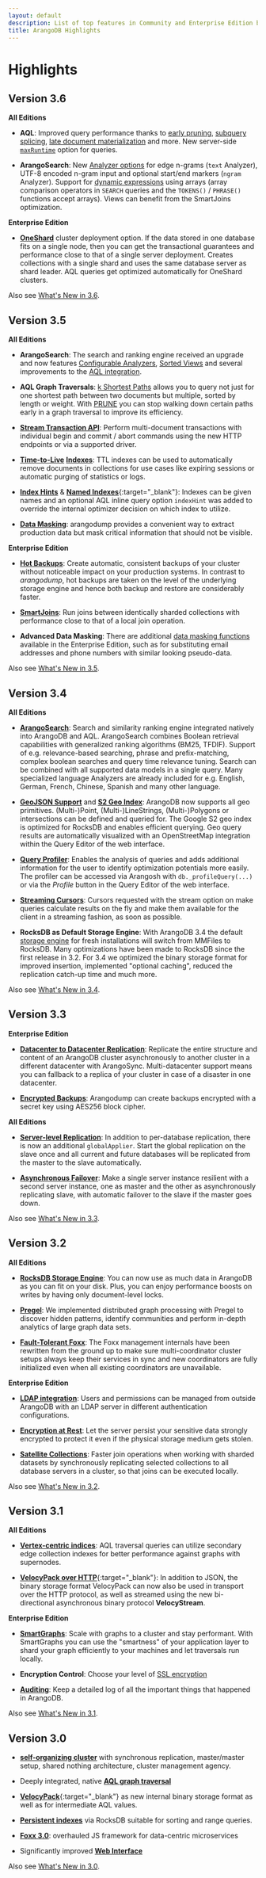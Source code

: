 ```yaml
---
layout: default
description: List of top features in Community and Enterprise Edition by release series
title: ArangoDB Highlights
---
```

Highlights
==========

Version 3.6
-----------

**All Editions**

- **AQL**:
  Improved query performance thanks to
  [early pruning](release-notes-new-features36.html#early-pruning-of-non-matching-documents),
  [subquery splicing](release-notes-new-features36.html#subquery-splicing-optimization),
  [late document materialization](release-notes-new-features36.html#late-document-materialization-rocksdb)
  and more. New server-side [`maxRuntime`](aql/invocation-with-arangosh.html#setting-options)
  option for queries.

- **ArangoSearch**:
  New [Analyzer options](release-notes-new-features36.html#analyzers) for
  edge n-grams (`text` Analyzer), UTF-8 encoded n-gram input and optional
  start/end markers (`ngram` Analyzer). Support for
  [dynamic expressions](release-notes-new-features36.html#dynamic-search-expressions-with-arrays)
  using arrays (array comparison operators in `SEARCH` queries and the
  `TOKENS()` / `PHRASE()` functions accept arrays). Views can benefit from the
  SmartJoins optimization.

**Enterprise Edition**

- [**OneShard**]()
  cluster deployment option. If the data stored in one database fits on a single
  node, then you can get the transactional guarantees and performance close to
  that of a single server deployment. Creates collections with a single shard
  and uses the same database server as shard leader. AQL queries get optimized
  automatically for OneShard clusters.

Also see [What's New in 3.6](release-notes-new-features36.html).

Version 3.5
-----------

**All Editions**

- **ArangoSearch**:
  The search and ranking engine received an upgrade and now features
  [Configurable Analyzers](arangosearch-analyzers.html),
  [Sorted Views](arangosearch-views.html#primary-sort-order)
  and several improvements to the
  [AQL integration](release-notes-new-features35.html#arangosearch).

- **AQL Graph Traversals**:
  [k Shortest Paths](aql/graphs-kshortest-paths.html) allows you to query not
  just for one shortest path between two documents but multiple, sorted by
  length or weight. With [PRUNE](aql/graphs-traversals.html#pruning) you can
  stop walking down certain paths early in a graph traversal to improve its
  efficiency.

- [**Stream Transaction API**](http/transaction-stream-transaction.html):
  Perform multi-document transactions with individual begin and commit / abort
  commands using the new HTTP endpoints or via a supported driver.

- [**Time-to-Live**](indexing-index-basics.html#ttl-time-to-live-index)
  [**Indexes**](indexing-ttl.html):
  TTL indexes can be used to automatically remove documents in collections for
  use cases like expiring sessions or automatic purging of statistics or logs.

- [**Index Hints**](aql/operations-for.html#index-hints) &
  [**Named Indexes**](https://www.arangodb.com/arangodb-training-center/index-hints-named-indices/){:target="_blank"}:
  Indexes can be given names and an optional AQL inline query option
  `indexHint` was added to override the internal optimizer decision on which
  index to utilize.

- [**Data Masking**](programs-arangodump-maskings.html):
  arangodump provides a convenient way to extract production data but mask
  critical information that should not be visible.

**Enterprise Edition**

- [**Hot Backups**](backup-restore.html#hot-backups):
  Create automatic, consistent backups of your cluster without noticeable
  impact on your production systems. In contrast to _arangodump_, hot backups
  are taken on the level of the underlying storage engine and hence both backup
  and restore are considerably faster.

- [**SmartJoins**](smartjoins.html):
  Run joins between identically sharded collections with performance close to
  that of a local join operation.

- **Advanced Data Masking**:
  There are additional
  [data masking functions](programs-arangodump-maskings.html#masking-functions)
  available in the Enterprise Edition, such as for substituting email addresses
  and phone numbers with similar looking pseudo-data.

Also see [What's New in 3.5](release-notes-new-features35.html).

Version 3.4
-----------

**All Editions**

- [**ArangoSearch**](arangosearch.html):
  Search and similarity ranking engine integrated natively into ArangoDB and
  AQL. ArangoSearch combines Boolean retrieval capabilities with generalized
  ranking algorithms (BM25, TFDIF). Support of e.g. relevance-based searching,
  phrase and prefix-matching, complex boolean searches and query time relevance
  tuning. Search can be combined with all supported data models in a single
  query. Many specialized language Analyzers are already included for e.g.
  English, German, French, Chinese, Spanish and many other language.

- [**GeoJSON Support**](aql/functions-geo.html) and
  [**S2 Geo Index**](indexing-geo.html): ArangoDB now supports all geo primitives.
  (Multi-)Point, (Multi-)LineStrings, (Multi-)Polygons or intersections can be
  defined and queried for. The Google S2 geo index is optimized for RocksDB and
  enables efficient querying. Geo query results are automatically visualized
  with an OpenStreetMap integration within the Query Editor of the web interface.

- [**Query Profiler**](aql/execution-and-performance-query-profiler.html):
  Enables the analysis of queries and adds additional information for the user
  to identify optimization potentials more easily. The profiler can be accessed
  via Arangosh with `db._profileQuery(...)` or via the *Profile* button in the
  Query Editor of the web interface.

- [**Streaming Cursors**](aql/invocation-with-arangosh.html#setting-options):
  Cursors requested with the stream option on make queries calculate results
  on the fly and make them available for the client in a streaming fashion,
  as soon as possible.

- **RocksDB as Default Storage Engine**: With ArangoDB 3.4 the default
  [storage engine](architecture-storage-engines.html) for fresh installations will
  switch from MMFiles to RocksDB. Many optimizations have been made to RocksDB
  since the first release in 3.2. For 3.4 we optimized the binary storage
  format for improved insertion, implemented "optional caching", reduced the
  replication catch-up time and much more.

Also see [What's New in 3.4](release-notes-new-features34.html).

Version 3.3
-----------

**Enterprise Edition**

- [**Datacenter to Datacenter Replication**](deployment-dc2-dc.html):
  Replicate the entire structure and content of an ArangoDB cluster
  asynchronously to another cluster in a different datacenter with ArangoSync.
  Multi-datacenter support means you can fallback to a replica of your cluster
  in case of a disaster in one datacenter.

- [**Encrypted Backups**](programs-arangodump-examples.html#encryption):
  Arangodump can create backups encrypted with a secret key using AES256
  block cipher.

**All Editions**

- [**Server-level Replication**](administration-master-slave-server-level-setup.html):
  In addition to per-database replication, there is now an additional
  `globalApplier`. Start the global replication on the slave once and all
  current and future databases will be replicated from the master to the
  slave automatically.

- [**Asynchronous Failover**](release-notes-new-features33.html#asynchronous-failover):
  Make a single server instance resilient with a second server instance, one
  as master and the other as asynchronously replicating slave, with automatic
  failover to the slave if the master goes down.

Also see [What's New in 3.3](release-notes-new-features33.html).

Version 3.2
-----------

**All Editions**

- [**RocksDB Storage Engine**](architecture-storage-engines.html): You can now use
  as much data in ArangoDB as you can fit on your disk. Plus, you can enjoy
  performance boosts on writes by having only document-level locks.

- [**Pregel**](graphs-pregel.html):
  We implemented distributed graph processing with Pregel to discover hidden
  patterns, identify communities and perform in-depth analytics of large graph
  data sets.

- [**Fault-Tolerant Foxx**](http/foxx.html): The Foxx management
  internals have been rewritten from the ground up to make sure
  multi-coordinator cluster setups always keep their services in sync and
  new coordinators are fully initialized even when all existing coordinators
  are unavailable.

**Enterprise Edition**

- [**LDAP integration**](programs-arangod-ldap.html): Users and permissions
  can be managed from outside ArangoDB with an LDAP server in different
  authentication configurations.

- [**Encryption at Rest**](security-encryption.html): Let the server
  persist your sensitive data strongly encrypted to protect it even if the
  physical storage medium gets stolen.

- [**Satellite Collections**](satellites.html): Faster join operations when
  working with sharded datasets by synchronously replicating selected
  collections to all database servers in a cluster, so that joins can be
  executed locally.

Also see [What's New in 3.2](release-notes-new-features32.html).

Version 3.1
-----------

**All Editions**

- [**Vertex-centric indices**](indexing-vertex-centric.html):
  AQL traversal queries can utilize secondary edge collection
  indexes for better performance against graphs with supernodes.

- [**VelocyPack over HTTP**](https://www.arangodb.com/2016/10/updated-java-drivers-with-arangodb-3-1/){:target="_blank"}:
  In addition to JSON, the binary storage format VelocyPack can now also be
  used in transport over the HTTP protocol, as well as streamed using the new
  bi-directional asynchronous binary protocol **VelocyStream**.

**Enterprise Edition**

- [**SmartGraphs**](graphs-smart-graphs.html): Scale with graphs to a
  cluster and stay performant. With SmartGraphs you can use the "smartness"
  of your application layer to shard your graph efficiently to your machines
  and let traversals run locally.

- **Encryption Control**: Choose your level of [SSL encryption](programs-arangod-ssl.html)

- [**Auditing**](security-auditing.html): Keep a detailed log
  of all the important things that happened in ArangoDB.

Also see [What's New in 3.1](release-notes-new-features31.html).

Version 3.0
-----------

- [**self-organizing cluster**](architecture-deployment-modes-cluster-architecture.html) with
  synchronous replication, master/master setup, shared nothing
  architecture, cluster management agency.

- Deeply integrated, native [**AQL graph traversal**](aql/graphs.html)

- [**VelocyPack**](https://github.com/arangodb/velocypack){:target="_blank"} as new internal
  binary storage format as well as for intermediate AQL values.

- [**Persistent indexes**](indexing-persistent.html) via RocksDB suitable
  for sorting and range queries.

- [**Foxx 3.0**](foxx.html): overhauled JS framework for data-centric
  microservices

- Significantly improved [**Web Interface**](programs-web-interface.html)
  
Also see [What's New in 3.0](release-notes-new-features30.html).
